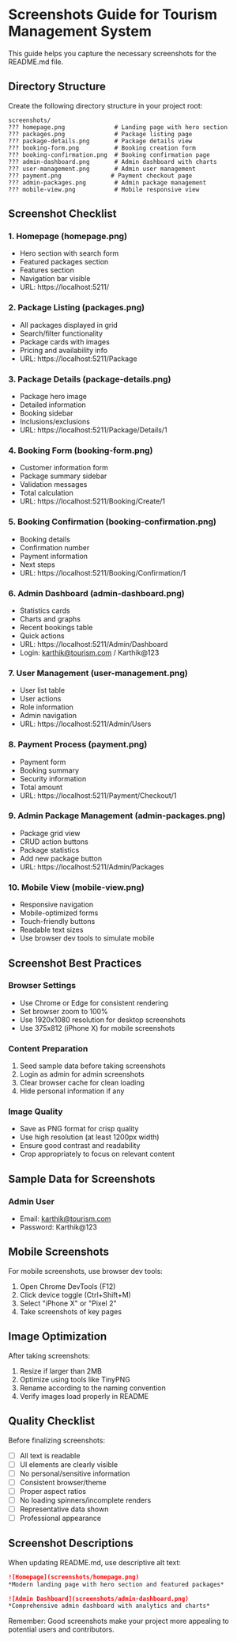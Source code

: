 # Screenshots Guide for Tourism Management System

This guide helps you capture the necessary screenshots for the README.md file.

## Directory Structure

Create the following directory structure in your project root:

```
screenshots/
??? homepage.png              # Landing page with hero section
??? packages.png              # Package listing page
??? package-details.png       # Package details view
??? booking-form.png          # Booking creation form
??? booking-confirmation.png  # Booking confirmation page
??? admin-dashboard.png       # Admin dashboard with charts
??? user-management.png       # Admin user management
??? payment.png              # Payment checkout page
??? admin-packages.png        # Admin package management
??? mobile-view.png           # Mobile responsive view
```

## Screenshot Checklist

### 1. Homepage (homepage.png)
- Hero section with search form
- Featured packages section
- Features section
- Navigation bar visible
- URL: https://localhost:5211/

### 2. Package Listing (packages.png)
- All packages displayed in grid
- Search/filter functionality
- Package cards with images
- Pricing and availability info
- URL: https://localhost:5211/Package

### 3. Package Details (package-details.png)
- Package hero image
- Detailed information
- Booking sidebar
- Inclusions/exclusions
- URL: https://localhost:5211/Package/Details/1

### 4. Booking Form (booking-form.png)
- Customer information form
- Package summary sidebar
- Validation messages
- Total calculation
- URL: https://localhost:5211/Booking/Create/1

### 5. Booking Confirmation (booking-confirmation.png)
- Booking details
- Confirmation number
- Payment information
- Next steps
- URL: https://localhost:5211/Booking/Confirmation/1

### 6. Admin Dashboard (admin-dashboard.png)
- Statistics cards
- Charts and graphs
- Recent bookings table
- Quick actions
- URL: https://localhost:5211/Admin/Dashboard
- Login: karthik@tourism.com / Karthik@123

### 7. User Management (user-management.png)
- User list table
- User actions
- Role information
- Admin navigation
- URL: https://localhost:5211/Admin/Users

### 8. Payment Process (payment.png)
- Payment form
- Booking summary
- Security information
- Total amount
- URL: https://localhost:5211/Payment/Checkout/1

### 9. Admin Package Management (admin-packages.png)
- Package grid view
- CRUD action buttons
- Package statistics
- Add new package button
- URL: https://localhost:5211/Admin/Packages

### 10. Mobile View (mobile-view.png)
- Responsive navigation
- Mobile-optimized forms
- Touch-friendly buttons
- Readable text sizes
- Use browser dev tools to simulate mobile

## Screenshot Best Practices

### Browser Settings
- Use Chrome or Edge for consistent rendering
- Set browser zoom to 100%
- Use 1920x1080 resolution for desktop screenshots
- Use 375x812 (iPhone X) for mobile screenshots

### Content Preparation
1. Seed sample data before taking screenshots
2. Login as admin for admin screenshots
3. Clear browser cache for clean loading
4. Hide personal information if any

### Image Quality
- Save as PNG format for crisp quality
- Use high resolution (at least 1200px width)
- Ensure good contrast and readability
- Crop appropriately to focus on relevant content

## Sample Data for Screenshots

### Admin User
- Email: karthik@tourism.com
- Password: Karthik@123

## Mobile Screenshots

For mobile screenshots, use browser dev tools:

1. Open Chrome DevTools (F12)
2. Click device toggle (Ctrl+Shift+M)
3. Select "iPhone X" or "Pixel 2"
4. Take screenshots of key pages

## Image Optimization

After taking screenshots:

1. Resize if larger than 2MB
2. Optimize using tools like TinyPNG
3. Rename according to the naming convention
4. Verify images load properly in README

## Quality Checklist

Before finalizing screenshots:

- [ ] All text is readable
- [ ] UI elements are clearly visible
- [ ] No personal/sensitive information
- [ ] Consistent browser/theme
- [ ] Proper aspect ratios
- [ ] No loading spinners/incomplete renders
- [ ] Representative data shown
- [ ] Professional appearance

## Screenshot Descriptions

When updating README.md, use descriptive alt text:

```markdown
![Homepage](screenshots/homepage.png)
*Modern landing page with hero section and featured packages*

![Admin Dashboard](screenshots/admin-dashboard.png)
*Comprehensive admin dashboard with analytics and charts*
```

Remember: Good screenshots make your project more appealing to potential users and contributors.
